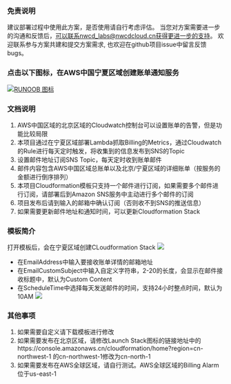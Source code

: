 ### 免责说明
建议部署过程中使用此方案，是否使用请自行考虑评估。
当您对方案需要进一步的沟通和反馈后，可以联系nwcd_labs@nwcdcloud.cn获得更进一步的支持。
欢迎联系参与方案共建和提交方案需求, 也欢迎在github项目issue中留言反馈bugs。

### 点击以下图标，在AWS中国宁夏区域创建账单通知服务
[![RUNOOB 图标](https://nwcdlab.s3.cn-northwest-1.amazonaws.com.cn/cloudformation/cf.png)](https://console.amazonaws.cn/cloudformation/home?region=cn-northwest-1#/stacks/new?stackName=awsChinaRegionBillingNotice&templateURL=https://nwcdlab.s3.cn-northwest-1.amazonaws.com.cn/cloudformation/lambdaBilling/chinaBillingNotice.yaml)

### 文档说明
1. AWS中国区域的北京区域的Cloudwatch控制台可以设置账单的告警，但是功能比较局限
2. 本项目通过在宁夏区域部署Lambda抓取Billing的Metrics，通过Cloudwatch的Rule进行每天定时触发，将收集到的信息发布到SNS的Topic
3. 设置邮件地址订阅SNS Topic，每天定时收到账单邮件
4. 邮件内容包含AWS中国区域总账单以及北京/宁夏区域的详细账单（按服务的金额进行倒序排列）
5. 本项目Cloudformation模板只支持一个邮件进行订阅，如果需要多个邮件进行订阅，请部署后到Amazon SNS服务中主动进行多个邮件的订阅
6. 项目发布后请到输入的邮箱中确认订阅（否则收不到SNS的推送信息）
7. 如果需要更新邮件地址和通知时间，可以更新Cloudformation Stack

### 模板简介
打开模板后，会在宁夏区域创建CLoudformation Stack
![](https://nwcdlab.s3.cn-northwest-1.amazonaws.com.cn/cloudformation/lambdaBilling/billingCfA.jpg)

* 在EmailAddress中输入要接收账单详情的邮箱地址
* 在EmailCustomSubject中输入自定义字符串，2-20的长度，会显示在邮件接收标题中，默认为Custom Content
* 在ScheduleTime中选择每天发送邮件的时间，支持24小时整点时间，默认为10AM
![](https://nwcdlab.s3.cn-northwest-1.amazonaws.com.cn/cloudformation/lambdaBilling/billingCfB.jpg)

### 其他事项
1. 如果需要自定义请下载模板进行修改
2. 如果需要发布在北京区域，请修改Launch Stack图标的链接地址中的https://console.amazonaws.cn/cloudformation/home?region=cn-northwest-1 的cn-northwest-1修改为cn-north-1
3. 如果需要发布在AWS全球区域，请自行测试。AWS全球区域的Billing Alarm位于us-east-1
